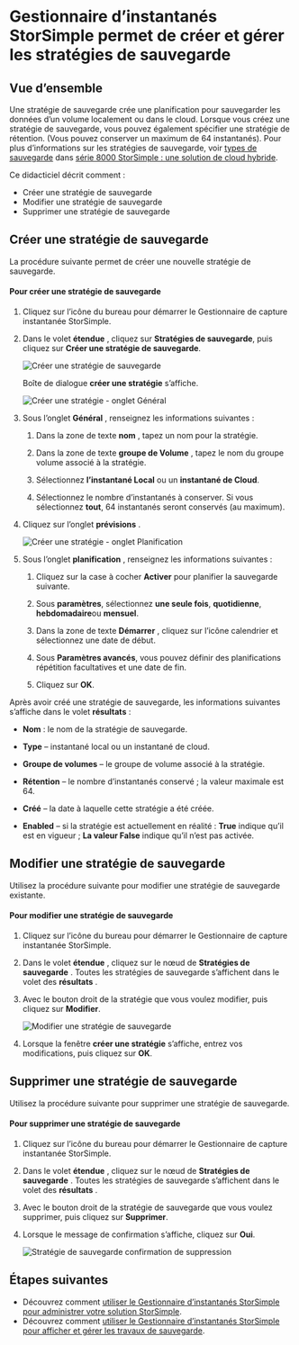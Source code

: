 <properties 
   pageTitle="Stratégies de sauvegarde de gestionnaire d’instantanés StorSimple | Microsoft Azure"
   description="Décrit comment utiliser le composant logiciel enfichable MMC Gestionnaire d’instantanés StorSimple pour créer et gérer les stratégies de sauvegarde qui contrôlent les sauvegardes planifiées."
   services="storsimple"
   documentationCenter="NA"
   authors="SharS"
   manager="carmonm"
   editor="" />
<tags 
   ms.service="storsimple"
   ms.devlang="NA"
   ms.topic="article"
   ms.tgt_pltfrm="NA"
   ms.workload="TBD"
   ms.date="05/12/2016"
   ms.author="v-sharos" />

# <a name="use-storsimple-snapshot-manager-to-create-and-manage-backup-policies"></a>Gestionnaire d’instantanés StorSimple permet de créer et gérer les stratégies de sauvegarde

## <a name="overview"></a>Vue d’ensemble

Une stratégie de sauvegarde crée une planification pour sauvegarder les données d’un volume localement ou dans le cloud. Lorsque vous créez une stratégie de sauvegarde, vous pouvez également spécifier une stratégie de rétention. (Vous pouvez conserver un maximum de 64 instantanés). Pour plus d’informations sur les stratégies de sauvegarde, voir [types de sauvegarde](storsimple-what-is-snapshot-manager.md#backup-type) dans [série 8000 StorSimple : une solution de cloud hybride](storsimple-overview.md).

Ce didacticiel décrit comment :

- Créer une stratégie de sauvegarde 
- Modifier une stratégie de sauvegarde 
- Supprimer une stratégie de sauvegarde 

## <a name="create-a-backup-policy"></a>Créer une stratégie de sauvegarde

La procédure suivante permet de créer une nouvelle stratégie de sauvegarde.

#### <a name="to-create-a-backup-policy"></a>Pour créer une stratégie de sauvegarde

1. Cliquez sur l’icône du bureau pour démarrer le Gestionnaire de capture instantanée StorSimple.

2. Dans le volet **étendue** , cliquez sur **Stratégies de sauvegarde**, puis cliquez sur **Créer une stratégie de sauvegarde**.

    ![Créer une stratégie de sauvegarde](./media/storsimple-snapshot-manager-manage-backup-policies/HCS_SSM_Create_BU_policy.png)

    Boîte de dialogue **créer une stratégie** s’affiche. 

    ![Créer une stratégie - onglet Général](./media/storsimple-snapshot-manager-manage-backup-policies/HCS_SSM_Create_policy_general.png)

3. Sous l’onglet **Général** , renseignez les informations suivantes :

   1. Dans la zone de texte **nom** , tapez un nom pour la stratégie.

   2. Dans la zone de texte **groupe de Volume** , tapez le nom du groupe volume associé à la stratégie.

   3. Sélectionnez **l’instantané Local** ou un **instantané de Cloud**.

   4. Sélectionnez le nombre d’instantanés à conserver. Si vous sélectionnez **tout**, 64 instantanés seront conservés (au maximum). 

4. Cliquez sur l’onglet **prévisions** .

    ![Créer une stratégie - onglet Planification](./media/storsimple-snapshot-manager-manage-backup-policies/HCS_SSM_Create_policy_schedule.png)

5. Sous l’onglet **planification** , renseignez les informations suivantes : 

   1. Cliquez sur la case à cocher **Activer** pour planifier la sauvegarde suivante.

   2. Sous **paramètres**, sélectionnez **une seule fois**, **quotidienne**, **hebdomadaire**ou **mensuel**. 

   3. Dans la zone de texte **Démarrer** , cliquez sur l’icône calendrier et sélectionnez une date de début.

   4. Sous **Paramètres avancés**, vous pouvez définir des planifications répétition facultatives et une date de fin.

   5. Cliquez sur **OK**.

Après avoir créé une stratégie de sauvegarde, les informations suivantes s’affiche dans le volet **résultats** :

- **Nom** : le nom de la stratégie de sauvegarde.

- **Type** – instantané local ou un instantané de cloud.

- **Groupe de volumes** – le groupe de volume associé à la stratégie.

- **Rétention** – le nombre d’instantanés conservé ; la valeur maximale est 64.

- **Créé** – la date à laquelle cette stratégie a été créée.

- **Enabled** – si la stratégie est actuellement en réalité : **True** indique qu’il est en vigueur ; **La valeur False** indique qu’il n’est pas activée. 

## <a name="edit-a-backup-policy"></a>Modifier une stratégie de sauvegarde

Utilisez la procédure suivante pour modifier une stratégie de sauvegarde existante.

#### <a name="to-edit-a-backup-policy"></a>Pour modifier une stratégie de sauvegarde

1. Cliquez sur l’icône du bureau pour démarrer le Gestionnaire de capture instantanée StorSimple. 

2. Dans le volet **étendue** , cliquez sur le nœud de **Stratégies de sauvegarde** . Toutes les stratégies de sauvegarde s’affichent dans le volet des **résultats** . 

3. Avec le bouton droit de la stratégie que vous voulez modifier, puis cliquez sur **Modifier**. 

    ![Modifier une stratégie de sauvegarde](./media/storsimple-snapshot-manager-manage-backup-policies/HCS_SSM_Edit_BU_policy.png) 

4. Lorsque la fenêtre **créer une stratégie** s’affiche, entrez vos modifications, puis cliquez sur **OK**. 

## <a name="delete-a-backup-policy"></a>Supprimer une stratégie de sauvegarde

Utilisez la procédure suivante pour supprimer une stratégie de sauvegarde.

#### <a name="to-delete-a-backup-policy"></a>Pour supprimer une stratégie de sauvegarde

1. Cliquez sur l’icône du bureau pour démarrer le Gestionnaire de capture instantanée StorSimple. 

2. Dans le volet **étendue** , cliquez sur le nœud de **Stratégies de sauvegarde** . Toutes les stratégies de sauvegarde s’affichent dans le volet des **résultats** . 

3. Avec le bouton droit de la stratégie de sauvegarde que vous voulez supprimer, puis cliquez sur **Supprimer**.

4. Lorsque le message de confirmation s’affiche, cliquez sur **Oui**.

    ![Stratégie de sauvegarde confirmation de suppression](./media/storsimple-snapshot-manager-manage-backup-policies/HCS_SSM_Delete_BU_policy.png)

## <a name="next-steps"></a>Étapes suivantes

- Découvrez comment [utiliser le Gestionnaire d’instantanés StorSimple pour administrer votre solution StorSimple](storsimple-snapshot-manager-admin.md).
- Découvrez comment [utiliser le Gestionnaire d’instantanés StorSimple pour afficher et gérer les travaux de sauvegarde](storsimple-snapshot-manager-manage-backup-jobs.md).
